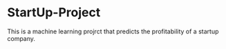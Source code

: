 # StartUp-Project
This is a machine learning projrct that predicts the profitability of a startup company.
